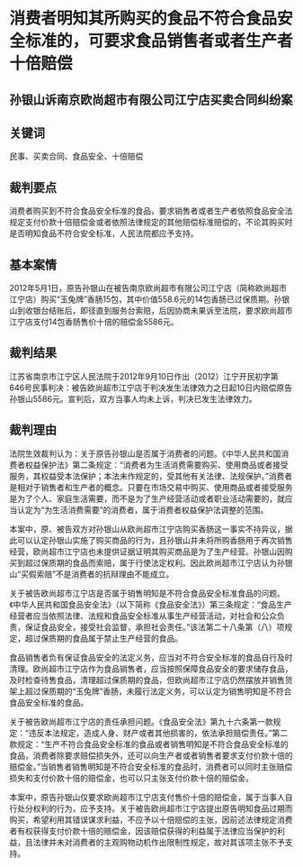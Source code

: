 # 消费者明知其所购买的食品不符合食品安全标准的，可要求食品销售者或者生产者十倍赔偿


<!-- INFO END -->

## 孙银山诉南京欧尚超市有限公司江宁店买卖合同纠纷案
## 关键词　
民事、买卖合同、食品安全、十倍赔偿

## 裁判要点

消费者购买到不符合食品安全标准的食品，要求销售者或者生产者依照食品安全法规定支付价款十倍赔偿金或者依照法律规定的其他赔偿标准赔偿的，不论其购买时是否明知食品不符合安全标准，人民法院都应予支持。

## 基本案情

2012年5月1日，原告孙银山在被告南京欧尚超市有限公司江宁店（简称欧尚超市江宁店）购买“玉兔牌”香肠15包，其中价值558.6元的14包香肠已过保质期。孙银山到收银台结账后，即径直到服务台索赔，后因协商未果诉至法院，要求欧尚超市江宁店支付14包香肠售价十倍的赔偿金5586元。

## 裁判结果

江苏省南京市江宁区人民法院于2012年9月10日作出（2012）江宁开民初字第646号民事判决：被告欧尚超市江宁店于判决发生法律效力之日起10日内赔偿原告孙银山5586元。宣判后，双方当事人均未上诉，判决已发生法律效力。

## 裁判理由

法院生效裁判认为：关于原告孙银山是否属于消费者的问题。《中华人民共和国消费者权益保护法》第二条规定：“消费者为生活消费需要购买、使用商品或者接受服务，其权益受本法保护；本法未作规定的，受其他有关法律、法规保护。”消费者是相对于销售者和生产者的概念。只要在市场交易中购买、使用商品或者接受服务是为了个人、家庭生活需要，而不是为了生产经营活动或者职业活动需要的，就应当认定为“为生活消费需要”的消费者，属于消费者权益保护法调整的范围。

<!-- FORCE BREAK -->

本案中，原、被告双方对孙银山从欧尚超市江宁店购买香肠这一事实不持异议，据此可以认定孙银山实施了购买商品的行为，且孙银山并未将所购香肠用于再次销售经营，欧尚超市江宁店也未提供证据证明其购买商品是为了生产经营。孙银山因购买到超过保质期的食品而索赔，属于行使法定权利。因此欧尚超市江宁店认为孙银山“买假索赔”不是消费者的抗辩理由不能成立。

<!-- FORCE BREAK -->

关于被告欧尚超市江宁店是否属于销售明知是不符合食品安全标准食品的问题。《中华人民共和国食品安全法》（以下简称《食品安全法》）第三条规定：“食品生产经营者应当依照法律、法规和食品安全标准从事生产经营活动，对社会和公众负责，保证食品安全，接受社会监督，承担社会责任。”该法第二十八条第（八）项规定，超过保质期的食品属于禁止生产经营的食品。

<!-- FORCE BREAK -->

食品销售者负有保证食品安全的法定义务，应当对不符合安全标准的食品自行及时清理。欧尚超市江宁店作为食品销售者，应当按照保障食品安全的要求储存食品，及时检查待售食品，清理超过保质期的食品，但欧尚超市江宁店仍然摆放并销售货架上超过保质期的“玉兔牌”香肠，未履行法定义务，可以认定为销售明知是不符合食品安全标准的食品。

<!-- FORCE BREAK -->

关于被告欧尚超市江宁店的责任承担问题。《食品安全法》第九十六条第一款规定：“违反本法规定，造成人身、财产或者其他损害的，依法承担赔偿责任。”第二款规定：“生产不符合食品安全标准的食品或者销售明知是不符合食品安全标准的食品，消费者除要求赔偿损失外，还可以向生产者或者销售者要求支付价款十倍的赔偿金。”当销售者销售明知是不符合安全标准的食品时，消费者可以同时主张赔偿损失和支付价款十倍的赔偿金，也可以只主张支付价款十倍的赔偿金。

<!-- FORCE BREAK -->

本案中，原告孙银山仅要求欧尚超市江宁店支付售价十倍的赔偿金，属于当事人自行处分权利的行为，应予支持。关于被告欧尚超市江宁店提出原告明知食品过期而购买，希望利用其错误谋求利益，不应予以十倍赔偿的主张，因前述法律规定消费者有权获得支付价款十倍的赔偿金，因该赔偿获得的利益属于法律应当保护的利益，且法律并未对消费者的主观购物动机作出限制性规定，故对其该项主张不予支持。